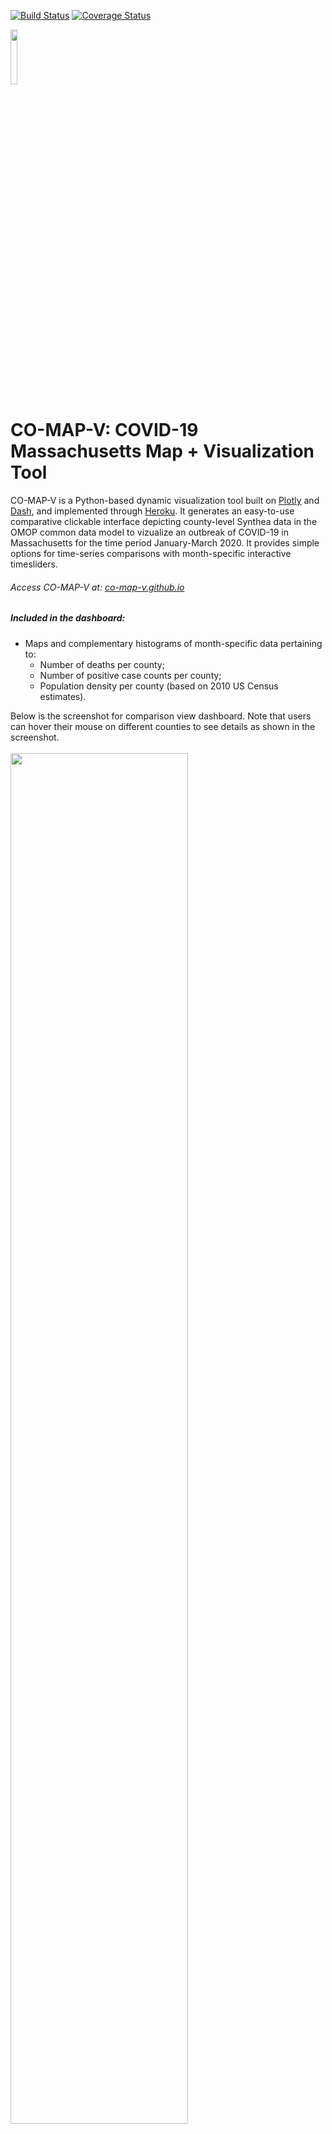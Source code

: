 [![Build Status](https://travis-ci.org/co-map-v/co-map-v.github.io.svg?branch=main)](https://travis-ci.org/co-map-v/co-map-v.github.io)
[![Coverage Status](https://coveralls.io/repos/github/co-map-v/co-map-v.github.io/badge.svg?branch=main)](https://coveralls.io/github/co-map-v/co-map-v.github.io?branch=main)

<img src="https://raw.githubusercontent.com/co-map-v/co-map-v.github.io/main/docs/website/img/logo.png" width=15% height=15%>



# CO-MAP-V: COVID-19 Massachusetts Map + Visualization Tool

CO-MAP-V is a Python-based dynamic visualization tool built on [Plotly] and [Dash], and implemented through [Heroku]. It generates an easy-to-use comparative clickable interface depicting county-level Synthea data in the OMOP common data model to vizualize an outbreak of COVID-19 in Massachusetts for the time period January-March 2020. It provides simple options for time-series comparisons with month-specific interactive timesliders. 
###### Access CO-MAP-V at: [co-map-v.github.io](https://co-map-v.github.io)


##### Included in the dashboard:
- Maps and complementary histograms of month-specific data pertaining to:
    -  Number of deaths per county; 
    -  Number of positive case counts per county; 
    -  Population density per county (based on 2010 US Census estimates).

Below is the screenshot for comparison view dashboard. Note that users can hover their mouse on different counties to see details as shown in the screenshot.
<br/>
<br/>
<img src="docs/CO-MAP-V_screenshot_1.PNG" width="75%">
<br/>
<br/>
Below is another screenshot for single view dashboard:
<br/>
<br/>
<img src="docs/CO-MAP-V_screenshot_2.png" width="75%">
<br/>
<br/>

#### Background
Current COVID-19 research focuses on increasing our understanding of how the virus spreads through communities and neighborhoods. Given the novelty of the virus, researchers face many challenges and unknowns. First, obtaining access to patient data can be a limiting factor, especially as patient data is protected and governed by the Health Insurance Portability and Accountability Act (HIPAA). Second, understanding the trends of the data may be difficult as data representation and visualization methods are highly variable, making the data subject to interpretability. Synthetic data -- simulated data that are generated based on the trends and patterns of real data -- may provide an avenue for researchers to better understand real-world data trends without the need to overcome the obstacles involved in obtaining real patient data. Since synthetic data may be modeled on real-world data, it may allow researchers to generate results that are meaningful and translatable while being more accessible.

#### Goals:
- With the synthetic COVID-19 data, we aim to build a visualization dashboard that features a choropleth map as well as a complementary chart.
- With the dashboard, we aim to allow users (both those experienced and inexperienced with public health methods) to explore the trends and geographic spread of COVID-19 in Massachusetts.
- Seek to create an open exploratory visualization tool framework that allows users who have basic Python, GeoJSON and data cleaning knowledge to make visualizations from their own COVID-19 demographic data in the Observational Medical Outcomes Partnership (OMOP) common data format, and include an appropriate GeoJSON, with minimal effort. 

#### Directory Structure
```
co-map-v.github.io/
├── comapv/
│   ├── app.py
│   ├── __init__.py
│   ├── data/
│   │   ├── Old/
|   |   |   ├── ...
│   │   ├── __init__.py
│   │   ├── covid_ma_positive_death_counts.csv
│   │   ├── data-1605136079581.csv
│   │   ├── data_backup/
|   |   |   ├── ...
│   │   ├── data_clean.py
│   │   ├── data_cleaning.py
│   │   ├── ma_map.geojson
│   │   └── population2010.csv
│   └── tests/
│       ├── __init__.py
│       ├── smoketest_data.csv
│       ├── tests.py
│       └── tests_viz.py
├── docs/
│   ├── Component Specification.pdf
|   ├── Final presentation.pdf
│   ├── Functional Specification.pdf
│   ├── Technology review presentation.pdf
│   ├── index.html
│   └── website/
|       ├── ...
├── .travis.yml
├── LICENSE
├── Procfile
├── README.md
├── environment.yml
├── requirements.txt
└── setup.py
```

#### Data

Our dataset is a synthetic COVID-19 created by Synthea that was later converted into the OMOP common data model. The data can be found at the [OHDSI] site. 

The data spans a period of three months, January 2020 to March 2020, mimicking the start of the pandemic and contains approximately 10,000 unique patients. The OMOP model is used and thus we have the following data tables at our disposal: `cdm_source`, `condition_era`, `condition_occurrence`, `death`, `drug_era`, `drug_exposure`, `location`, `measurement`, `observation_period`, `observation`, `person`, `procedure_occurrence`, `visit_occurrence`. 

Each of the data tables have their own keys, but can be joined by `person_id`. All of the available data tables are not utilized in this project since many are irrelevant to our use cases. Our analysis will be within the `condition_occurrence`, `death`, `location`, and `person` tables. Within the `person` table, we will be able to obtain the `gender`, `race`, `ethnicity`, and `death date` (if applicable). The `location table` contains the physical address of the patient. Although there is a ZIP code field within the location table, we have estimated that ~50% of the column is not available; therefore, we will be utilizing the `county` field instead. COVID-19 information is stored in the `condition` table. Using the Athena vocabulary standard, we have determined that a `condition_concept_id` of '37311061' indicates ‘Disease caused by 2019-nCoV’ (the virological name of the virus that causes COVID-19). Additionally, we incorporate the latest [United States 2010 Census data] for Massachusetts. 

To fully geographically visualize the data, we use GeoJSON file of Massachusetts representing county boundaries. Ideally, geographic-demographic data table joining is completed based on Federal Information Processing Standard (FIPS) code. However, our synthetic dataset does not include FIPS codes, and so we have opted to perform spatial joins by simple county name (i.e. “Hampshire”, not “Hampshire County”). The particular GeoJSON file we are using is found at the [TopoJSON Github Repository] of topographic GeoJSON files for open use. 

#### More information can be found in the [Functional] and [Component] Specifications (PDF links).

# Technical Information

### Installation and set up

First, make sure that you have Python via Anaconda installed, [https://conda.pydata.org/miniconda.html](https://conda.pydata.org/miniconda.html). 

Use the YML environment file to create an identical environment on your local or remote machine:
    
    conda create --name myenv —environment.yml

For reference: [This is our YML for our conda virtual environment]; and [this is the requirements.txt file].



# Tips for Modifying CO-MAP-V Code for Personal Use
First, clone our repository.
    
    git clone https://github.com/co-map-v/co-map-v.github.io

Then make the following changes as needed.

## Data

### GeoJson Data
* Get the needed .json files from https://github.com/deldersveld/topojson/tree/master/countries/us-states.
* Append them together into one file called 'ma_map.geojson' to avoid renaming the file in scripts.
* Delete and replace this repository's 'ma_map.geojson' file with your own geojson file formatted the same way (e.g. same columns and data types).

### Population Data
* Get the needed census data of population by county from https://data.census.gov.
* Name the file 'population2010.csv', replace our ~/comapv/data/population2010.csv with your own file and ensure it is formatted the same way (e.g. same columns and data types).
### Patient Data
* If using data formatted in the OMOP CDM (v5.3.1), refer to the first few commented lines of ~/comapv/data/data_cleaning.py which includes the SQL script used for data extraction from the synthea data formatted in the OMOP CDM:

   ```SQL
   SELECT DISTINCT l.zip, l.county, p.person_id, p.gender_source_value,
   p.birth_datetime, p.death_datetime, p.race_source_value,
   p.ethnicity_source_value, c.condition_start_datetime,
   c.condition_concept_id
   FROM person p
   INNER JOIN condition_occurrence c ON c.person_id = p.person_id
   INNER JOIN location l on l.location_id = p.location_id
   WHERE condition_concept_id = '37311061' --Disease caused by 2019-nCoV
   ```

* If not using data formatted in the OMOP CDM, make sure to query your data with the result formatted the same (e.g. same columns and data types) as the data are in ~/comapv/data/data-1605136079581.csv and name your file 'data-1605136079581.csv' for ease of use to ensure you won't have to rename the file when it is referenced in analysis and/or testing.

### Cleaning your data:
1. Make sure your data ('data-1605136079581.csv' and 'population2010.csv') are formatted the same as they are in this repository.
2. Edit ~/comapv/data/data_clean.py to change the name of the output file (currently 'covid_ma_positive_death_counts.csv') to a name suitable for your project.
3. Run ~/comapv/data/data_clean.py.
4. Adjust tests as needed if name of output file ('covid_ma_positive_death_counts.csv') has changed.

## Web deployment
* Refer to the documentation seen here regarding heroku and dash: 
   * https://dash.plotly.com/deployment 
   * https://devcenter.heroku.com/articles/github-integration


[//]: # (Reference Links)

   [Plotly]: <https://www.plotly.com/>
   [Dash]: <https://dash.plotly.com/>
   [OHDSI]: <https://forums.ohdsi.org/t/synthetic-data-with-simulated-covid-outbreak/10256>
   [TopoJSON Github Repository]: <https://www.github.com/deldersveld/topojson/tree/master/countries/us-states>
   [Heroku]: <https://www.heroku.com>
   [Functional]: <https://github.com/co-map-v/co-map-v.github.io/blob/main/docs/Functional%20Specification.pdf>
   [Component]: <https://github.com/co-map-v/co-map-v.github.io/blob/main/docs/Component%20Specification.pdf>
   [This is our YML for our conda virtual environment]: <https://github.com/co-map-v/co-map-v.github.io/blob/main/environment.yml>
   [this is the requirements.txt file]: <https://github.com/co-map-v/co-map-v.github.io/blob/main/requirements.txt>   
